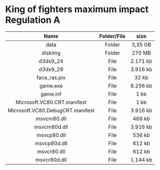 # King of fighters maximum impact Regulation A

| Name | Folder/File | size |
| :-------: | :------: | :------: |
| data| Folder | 3,35 GB |
| diskimg| Folder | 270 MB |
| d3dx9_24 | File | 2.171 kb |
| d3dx9_29 | File | 3.916 kb |
| face_ras.pix | File | 32 kb |
| game.exe| File | 8.256 kb |
| game.inf| File | 1 kb |
| Microsoft.VC80.CRT.manifest| File | 1 kb |
| Microsoft.VC80.DebugCRT.manifest| File | 3.916 kb |
| msvcm80.dll | File | 468 kb |
| msvcm80d.dll | File | 3.916 kb |
| msvcp80.dll  | File | 536 kb |
| msvcp80d.dll |  File | 612 kb |
| msvcr80.dll | File | 612  kb |
| msvcr80d.dll | File | 1.144 kb |
